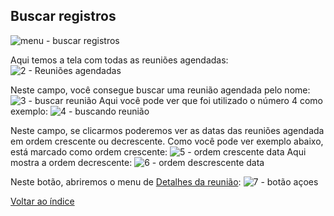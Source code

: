 ## Buscar registros
![menu - buscar registros](https://github.com/void-works-br/projeto-planejare/assets/107960686/5396f8fb-2a27-4297-a2ed-7bb1e9821b08)


Aqui temos a tela com todas as reuniões agendadas:
![2 - Reuniões agendadas](https://github.com/void-works-br/projeto-planejare/assets/107960686/d4425cb9-22f2-4376-a95d-8420b15f302c)

Neste campo, você consegue buscar uma reunião agendada pelo nome:
![3 - buscar reunião](https://github.com/void-works-br/projeto-planejare/assets/107960686/c0aaab70-f54f-407f-8af1-058c6a5cca5f)
Aqui você pode ver que foi utilizado o número 4 como exemplo:
![4 - buscando reunião](https://github.com/void-works-br/projeto-planejare/assets/107960686/736dafd0-8c90-4a82-9384-17db6ace7ce4)

Neste campo, se clicarmos poderemos ver as datas das reuniões agendada em ordem crescente ou decrescente. Como você pode ver exemplo abaixo, está marcado como ordem crescente:
![5 - ordem crescente data](https://github.com/void-works-br/projeto-planejare/assets/107960686/781222d4-7304-4db3-995e-cc86b2e62cb0)
Aqui mostra a ordem decrescente:
![6 - ordem descrescente data](https://github.com/void-works-br/projeto-planejare/assets/107960686/a8a4e885-aefc-4aad-b4de-5a2fd29944ab)

Neste botão, abriremos o menu de [Detalhes da reunião](https://github.com/void-works-br/projeto-planejare/blob/dev/doc/doc-detalhes.md):
![7 - botão açoes](https://github.com/void-works-br/projeto-planejare/assets/107960686/8a6b002a-5434-45e5-800a-e396a5bd616b)

[Voltar ao índice](https://github.com/void-works-br/projeto-planejare/blob/dev/doc/doc-index.md)

